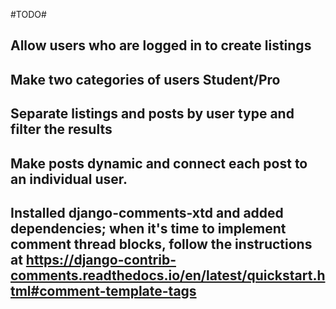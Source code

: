#TODO#

## Allow users who are logged in to create listings

## Make two categories of users Student/Pro

## Separate listings and posts by user type and filter the results

## Make posts dynamic and connect each post to an individual user.


## Installed django-comments-xtd and added dependencies; when it's time to implement comment thread blocks, follow the instructions at https://django-contrib-comments.readthedocs.io/en/latest/quickstart.html#comment-template-tags

